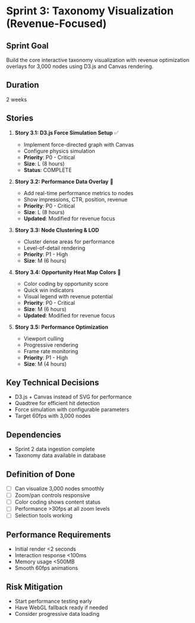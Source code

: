 # Sprint 3: Taxonomy Visualization (Revenue-Focused)

## Sprint Goal

Build the core interactive taxonomy visualization with revenue optimization overlays for 3,000 nodes using D3.js and Canvas rendering.

## Duration

2 weeks

## Stories

1. **Story 3.1: D3.js Force Simulation Setup** ✅
   - Implement force-directed graph with Canvas
   - Configure physics simulation
   - **Priority**: P0 - Critical
   - **Size**: L (8 hours)
   - **Status**: COMPLETE

2. **Story 3.2: Performance Data Overlay** 🔄
   - Add real-time performance metrics to nodes
   - Show impressions, CTR, position, revenue
   - **Priority**: P0 - Critical
   - **Size**: L (8 hours)
   - **Updated**: Modified for revenue focus

3. **Story 3.3: Node Clustering & LOD**
   - Cluster dense areas for performance
   - Level-of-detail rendering
   - **Priority**: P1 - High
   - **Size**: M (6 hours)

4. **Story 3.4: Opportunity Heat Map Colors** 🔄
   - Color coding by opportunity score
   - Quick win indicators
   - Visual legend with revenue potential
   - **Priority**: P0 - Critical
   - **Size**: M (6 hours)
   - **Updated**: Modified for revenue focus

5. **Story 3.5: Performance Optimization**
   - Viewport culling
   - Progressive rendering
   - Frame rate monitoring
   - **Priority**: P1 - High
   - **Size**: M (4 hours)

## Key Technical Decisions

- D3.js + Canvas instead of SVG for performance
- Quadtree for efficient hit detection
- Force simulation with configurable parameters
- Target 60fps with 3,000 nodes

## Dependencies

- Sprint 2 data ingestion complete
- Taxonomy data available in database

## Definition of Done

- [ ] Can visualize 3,000 nodes smoothly
- [ ] Zoom/pan controls responsive
- [ ] Color coding shows content status
- [ ] Performance >30fps at all zoom levels
- [ ] Selection tools working

## Performance Requirements

- Initial render <2 seconds
- Interaction response <100ms
- Memory usage <500MB
- Smooth 60fps animations

## Risk Mitigation

- Start performance testing early
- Have WebGL fallback ready if needed
- Consider progressive data loading

